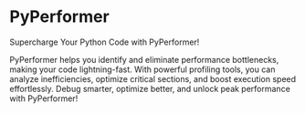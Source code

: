 # PyPerformer
Supercharge Your Python Code with PyPerformer!

PyPerformer helps you identify and eliminate performance bottlenecks, making your code lightning-fast. With powerful profiling tools, you can analyze inefficiencies, optimize critical sections, and boost execution speed effortlessly. Debug smarter, optimize better, and unlock peak performance with PyPerformer! 
